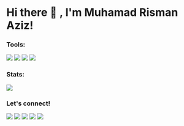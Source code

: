 # Hi there 👋 , I'm Muhamad Risman Aziz!

### Tools:
<p>
    <img src="https://img.shields.io/badge/OS-Linux-blue?&logo=Linux" />
    <img src="https://img.shields.io/badge/OS-Windows-blue?&logo=Windows" />
    <img src="https://img.shields.io/badge/IDE-Xcode-blue?&logo=xcode" />
    <img src="https://img.shields.io/badge/Text%20Editor-Visual%20Studio%20Code-blue?&logo=visual%20studio%20code&logoColor=blue" />
</p>

### Stats:
<p>
    <img src="https://github-readme-stats.vercel.app/api?username=mrismanaziz&hide=contribs,prs&show_icons=true&hide_border=true&title_color=000" />
</p>

### Let's connect!
<p>
    <a href="http://mrismanaziz.my.id" target="blank"><img src="https://img.shields.io/badge/Website-https://mrismanaziz.my.id-green?" /></a>
    <a href="https://facebook.com/pwn.id" target="blank"><img src="https://img.shields.io/badge/Muhamad_Risman_Aziz-30302f?style=flat&logo=facebook" /></a>
    <a href="https://mrismanaziz.medium.com/" target="blank"><img src="https://img.shields.io/badge/Muhamad_Risman_Aziz-30302f?style=flat&logo=medium" /></a>
    <a href="https://t.me/mrismanaziz" target="blank"><img src="https://img.shields.io/badge/@mrismanaziz-30302f?style=flat&logo=telegram" /></a>
    <a href="https://twitter.com/mrismanaziz" target="blank"><img src="https://img.shields.io/badge/@mrismanaziz-30302f?style=flat&logo=twitter" /></a>
</p>
